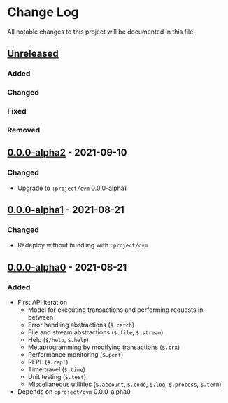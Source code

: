 # Change Log

All notable changes to this project will be documented in this file.



## [Unreleased]

### Added

### Changed

### Fixed

### Removed



## [0.0.0-alpha2] - 2021-09-10

### Changed

- Upgrade to `:project/cvm` 0.0.0-alpha1



## [0.0.0-alpha1] - 2021-08-21

### Changed

- Redeploy without bundling with `:project/cvm`



## [0.0.0-alpha0] - 2021-08-21

### Added

- First API iteration
    - Model for executing transactions and performing requests in-between
    - Error handling abstractions (`$.catch`)
    - File and stream abstractions (`$.file`, `$.stream`)
    - Help (`$/help`, `$.help`)
    - Metaprogramming by modifying transactions (`$.trx`)
    - Performance monitoring (`$.perf`)
    - REPL (`$.repl`)
    - Time travel (`$.time`)
    - Unit testing (`$.test`)
    - Miscellaneous utilities (`$.account`, `$.code`, `$.log`, `$.process`, `$.term`)
- Depends on `:project/cvm` 0.0.0-alpha0



[Unreleased]:  https://github.com/helins/convex.lisp.cljc/compare/run/0.0.0-alpha2...HEAD
[0.0.0-alpha2]:  https://github.com/helins/convex.lisp.cljc/compare/run/0.0.0-alpha1...run/0.0.0-alpha2
[0.0.0-alpha1]:  https://github.com/helins/convex.lisp.cljc/compare/run/0.0.0-alpha0...run/0.0.0-alpha1
[0.0.0-alpha0]: https://github.com/helins/convex.lisp.cljc/releases/tag/run/0.0.0-alpha0
